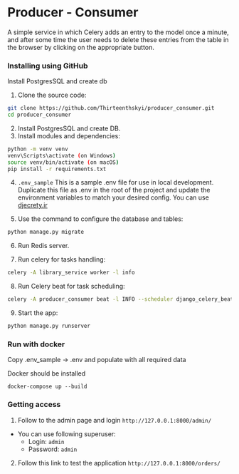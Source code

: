 # Producer - Consumer

A simple service in which Celery adds an entry to the model once a minute, and after some time the user needs to delete these entries from the table in the browser by clicking on the appropriate button.

### Installing using GitHub

Install PostgresSQL and create db

1. Clone the source code:

```bash
git clone https://github.com/Thirteenthskyi/producer_consumer.git
cd producer_consumer
```

2. Install PostgresSQL and create DB.
3. Install modules and dependencies:

```bash
python -m venv venv
venv\Scripts\activate (on Windows)
source venv/bin/activate (on macOS)
pip install -r requirements.txt
```

4. `.env_sample`
   This is a sample .env file for use in local development.
   Duplicate this file as .env in the root of the project
   and update the environment variables to match your
   desired config. You can use [djecrety.ir](https://djecrety.ir/)

5. Use the command to configure the database and tables:

```bash
python manage.py migrate
```

6. Run Redis server.

7. Run celery for tasks handling:

```bash
celery -A library_service worker -l info
```
8. Run Celery beat for task scheduling:

```bash
celery -A producer_consumer beat -l INFO --scheduler django_celery_beat.schedulers:DatabaseScheduler
```

9. Start the app:

```bash
python manage.py runserver
```

### Run with docker
Copy .env_sample -> .env and populate with all required data

Docker should be installed

```commandline
docker-compose up --build
```

### Getting access
1. Follow to the admin page and login `http://127.0.0.1:8000/admin/`
- You can use following superuser:
    - Login: `admin`
    - Password: `admin`

2. Follow this link to test the application `http://127.0.0.1:8000/orders/`